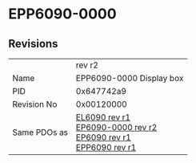# EPP6090-0000

## Revisions
<table>
<tr>
<td></td>
<td>rev r2</td>
</tr>
<tr>
<td>Name</td>
<td>EPP6090-0000 Display box</td>
</tr>
<tr>
<td>PID</td>
<td>0x647742a9</td>
</tr>
<tr>
<td>Revision No</td>
<td>0x00120000</td>
</tr>
<tr>
<td>Same PDOs as</td>
<td><a href="EL6090.md">EL6090 rev r1</a><br/><a href="EP6090-0000.md">EP6090-0000 rev r2</a><br/><a href="EP6090.md">EP6090 rev r1</a><br/><a href="EPP6090.md">EPP6090 rev r1</a></td>
</tr>
</table>
